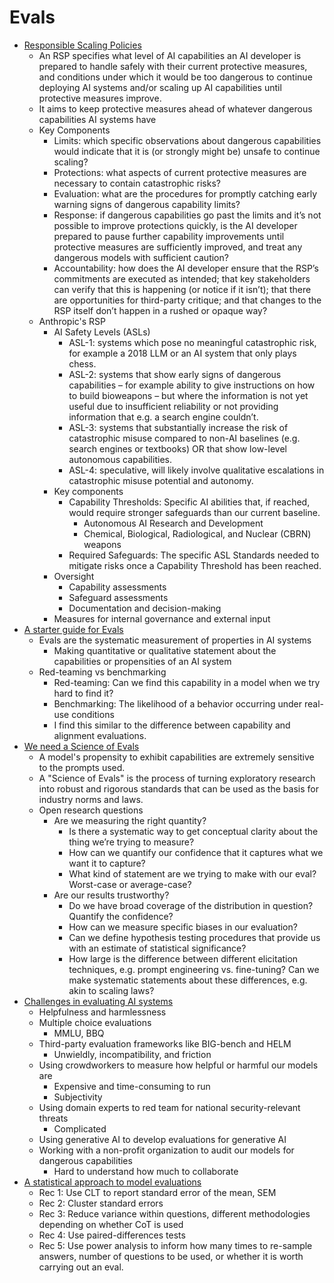 # Evals

- [Responsible Scaling Policies](https://metr.org/blog/2023-09-26-rsp/)
  - An RSP specifies what level of AI capabilities an AI developer is prepared to handle safely with their current protective measures, and conditions under which it would be too dangerous to continue deploying AI systems and/or scaling up AI capabilities until protective measures improve.
  - It aims to keep protective measures ahead of whatever dangerous capabilities AI systems have
  - Key Components
    - Limits: which specific observations about dangerous capabilities would indicate that it is (or strongly might be) unsafe to continue scaling?
    - Protections: what aspects of current protective measures are necessary to contain catastrophic risks?
    - Evaluation: what are the procedures for promptly catching early warning signs of dangerous capability limits?
    - Response: if dangerous capabilities go past the limits and it’s not possible to improve protections quickly, is the AI developer prepared to pause further capability improvements until protective measures are sufficiently improved, and treat any dangerous models with sufficient caution?
    - Accountability: how does the AI developer ensure that the RSP’s commitments are executed as intended; that key stakeholders can verify that this is happening (or notice if it isn’t); that there are opportunities for third-party critique; and that changes to the RSP itself don’t happen in a rushed or opaque way?
  - Anthropic's RSP 
    - AI Safety Levels (ASLs)
      - ASL-1: systems which pose no meaningful catastrophic risk, for example a 2018 LLM or an AI system that only plays chess.
      - ASL-2: systems that show early signs of dangerous capabilities – for example ability to give instructions on how to build bioweapons – but where the information is not yet useful due to insufficient reliability or not providing information that e.g. a search engine couldn’t.
      - ASL-3: systems that substantially increase the risk of catastrophic misuse compared to non-AI baselines (e.g. search engines or textbooks) OR that show low-level autonomous capabilities.
      - ASL-4: speculative, will likely involve qualitative escalations in catastrophic misuse potential and autonomy.
    - Key components
      - Capability Thresholds: Specific AI abilities that, if reached, would require stronger safeguards than our current baseline.
        - Autonomous AI Research and Development
        - Chemical, Biological, Radiological, and Nuclear (CBRN) weapons
      - Required Safeguards: The specific ASL Standards needed to mitigate risks once a Capability Threshold has been reached.
    - Oversight
      - Capability assessments
      - Safeguard assessments
      - Documentation and decision-making
    - Measures for internal governance and external input
- [A starter guide for Evals](https://www.apolloresearch.ai/blog/a-starter-guide-for-evals)
  - Evals are the systematic measurement of properties in AI systems
    - Making quantitative or qualitative statement about the capabilities or propensities of an AI system
  - Red-teaming vs benchmarking
    - Red-teaming: Can we find this capability in a model when we try hard to find it?
    - Benchmarking: The likelihood of a behavior occurring under real-use conditions
    - I find this similar to the difference between capability and alignment evaluations.
- [We need a Science of Evals](https://www.apolloresearch.ai/blog/we-need-a-science-of-evals)
  - A model's propensity to exhibit capabilities are extremely sensitive to the prompts used.
  - A "Science of Evals" is the process of turning exploratory research into robust and rigorous standards that can be used as the basis for industry norms and laws.
  - Open research questions
    - Are we measuring the right quantity?
      - Is there a systematic way to get conceptual clarity about the thing we’re trying to measure? 
      - How can we quantify our confidence that it captures what we want it to capture?
      - What kind of statement are we trying to make with our eval? Worst-case or average-case?
    - Are our results trustworthy?
      - Do we have broad coverage of the distribution in question? Quantify the confidence?
      - How can we measure specific biases in our evaluation?
      - Can we define hypothesis testing procedures that provide us with an estimate of statistical significance?
      - How large is the difference between different elicitation techniques, e.g. prompt engineering vs. fine-tuning? Can we make systematic statements about these differences, e.g. akin to scaling laws?
- [Challenges in evaluating AI systems](https://www.anthropic.com/news/evaluating-ai-systems)
  - Helpfulness and harmlessness
  - Multiple choice evaluations
    - MMLU, BBQ
  - Third-party evaluation frameworks like BIG-bench and HELM
    - Unwieldly, incompatibility, and friction
  - Using crowdworkers to measure how helpful or harmful our models are
    - Expensive and time-consuming to run
    - Subjectivity
  - Using domain experts to red team for national security-relevant threats
    - Complicated
  - Using generative AI to develop evaluations for generative AI
  - Working with a non-profit organization to audit our models for dangerous capabilities
    - Hard to understand how much to collaborate
- [A statistical approach to model evaluations](https://www.anthropic.com/research/statistical-approach-to-model-evals)
  - Rec 1: Use CLT to report standard error of the mean, SEM
  - Rec 2: Cluster standard errors
  - Rec 3: Reduce variance within questions, different methodologies depending on whether CoT is used
  - Rec 4: Use paired-differences tests
  - Rec 5: Use power analysis to inform how many times to re-sample answers, number of questions to be used, or whether it is worth carrying out an eval.